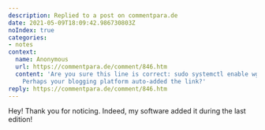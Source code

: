 ```yaml
---
description: Replied to a post on commentpara.de
date: 2021-05-09T18:09:42.986730803Z
noIndex: true
categories:
- notes
context:
  name: Anonymous
  url: https://commentpara.de/comment/846.htm
  content: 'Are you sure this line is correct: sudo systemctl enable wg-quick@wg0
    Perhaps your blogging platform auto-added the link?'
reply: https://commentpara.de/comment/846.htm
---
```


Hey! Thank you for noticing. Indeed, my software added it during the last edition!
